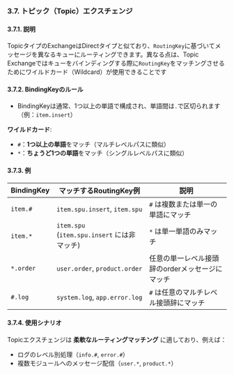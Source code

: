 ### 3.7. トピック（Topic）エクスチェンジ

#### 3.7.1. 説明
TopicタイプのExchangeはDirectタイプと似ており、`RoutingKey`に基づいてメッセージを異なるキューにルーティングできます。異なる点は、Topic Exchangeではキューをバインディングする際に`RoutingKey`をマッチングさせるためにワイルドカード（Wildcard）が使用できることです

#### 3.7.2. BindingKeyのルール
- BindingKeyは通常、1つ以上の単語で構成され、単語間は`.`で区切られます（例：`item.insert`）

**ワイルドカード**:
- `#`：**1つ以上の単語**をマッチ（マルチレベルパスに類似）
- `*`：**ちょうど1つの単語**をマッチ（シングルレベルパスに類似）

#### 3.7.3. 例

| BindingKey   | マッチするRoutingKey例       | 説明                          |
|--------------|-----------------------------|-----------------------------|
| `item.#`     | `item.spu.insert`, `item.spu` | `#` は複数または単一の単語にマッチ |
| `item.*`     | `item.spu` (`item.spu.insert` には非マッチ) | `*` は単一単語のみマッチ |
| `*.order`    | `user.order`, `product.order` | 任意の単一レベル接頭辞のorderメッセージにマッチ |
| `#.log`      | `system.log`, `app.error.log` | `#` は任意のマルチレベル接頭辞にマッチ |

#### 3.7.4. 使用シナリオ
Topicエクスチェンジは **柔軟なルーティングマッチング** に適しており、例えば：
- ログのレベル別処理（`info.#`, `error.#`）
- 複数モジュールへのメッセージ配信（`user.*`, `product.*`）
